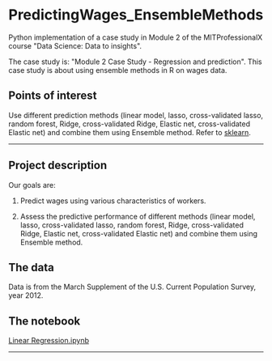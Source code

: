 # PredictingWages_EnsembleMethods

Python implementation of a case study in Module 2 of the MITProfessionalX course "Data Science: Data to insights".

The case study is: "Module 2 Case Study - Regression and prediction". This case study is about using ensemble methods in R on wages data.

## Points of interest
Use different prediction methods (linear model, lasso, cross-validated lasso, random forest, Ridge, cross-validated Ridge, Elastic net, cross-validated Elastic net) and combine them using Ensemble method. Refer to [sklearn](http://scikit-learn.org/stable/modules/generated/sklearn.linear_model.LinearRegression.html).

---

## Project description

Our goals are:

1) Predict wages using various characteristics of workers.

2) Assess the predictive performance of different methods (linear model, lasso, cross-validated lasso, random forest, Ridge, cross-validated Ridge, Elastic net, cross-validated Elastic net) and combine them using Ensemble method.

## The data

Data is from the March Supplement of the U.S. Current Population Survey, year 2012.

## The notebook
[Linear Regression.ipynb](https://github.com/aless80/PredictWages_EnsembleMethods/blob/master/Prediction%20Wages-Ensemble%20Methods.ipynb)

---
